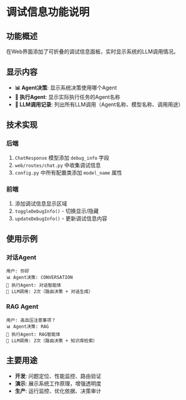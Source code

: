 # 调试信息功能说明

## 功能概述

在Web界面添加了可折叠的调试信息面板，实时显示系统的LLM调用情况。

## 显示内容

- **📊 Agent决策**: 显示系统决策使用哪个Agent
- **🤖 执行Agent**: 显示实际执行任务的Agent名称
- **🔧 LLM调用记录**: 列出所有LLM调用（Agent名称、模型名称、调用用途）

## 技术实现

### 后端
1. `ChatResponse` 模型添加 `debug_info` 字段
2. `web/routes/chat.py` 中收集调试信息
3. `config.py` 中所有配置类添加 `model_name` 属性

### 前端
1. 添加调试信息显示区域
2. `toggleDebugInfo()` - 切换显示/隐藏
3. `updateDebugInfo()` - 更新调试信息内容

## 使用示例

### 对话Agent
```
用户: 你好
📊 Agent决策: CONVERSATION
🤖 执行Agent: 对话智能体
🔧 LLM调用: 2次（路由决策 + 对话生成）
```

### RAG Agent
```
用户: 高血压注意事项？
📊 Agent决策: RAG
🤖 执行Agent: RAG智能体
🔧 LLM调用: 2次（路由决策 + 知识库检索）
```

## 主要用途

- **开发**: 问题定位、性能监控、路由验证
- **演示**: 展示系统工作原理，增强透明度
- **生产**: 运行监控、优化依据、决策审计


